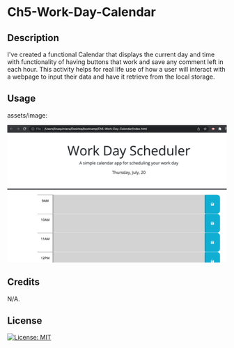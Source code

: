 # Ch5-Work-Day-Calendar

## Description 

I've created a functional Calendar that displays the current day and time with functionality of having buttons that work and save any comment left in each hour. This activity helps for real life use of how a user will interact with a webpage to input their data and have it retrieve from the local storage.

## Usage 

assets/image:

![Alt text](assets/images/Screenshot%202023-07-20%20at%205.27.01%20PM.png)

## Credits

N/A.

## License

[![License: MIT](https://img.shields.io/badge/License-MIT-yellow.svg)](https://opensource.org/licenses/MIT)